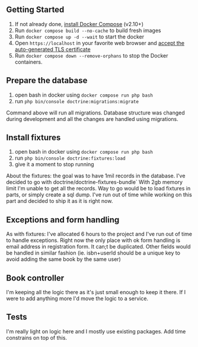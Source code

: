 ## Getting Started

1. If not already done, [install Docker Compose](https://docs.docker.com/compose/install/) (v2.10+)
2. Run `docker compose build --no-cache` to build fresh images
3. Run `docker compose up -d --wait` to start the docker
4. Open `https://localhost` in your favorite web browser and [accept the auto-generated TLS certificate](https://stackoverflow.com/a/15076602/1352334)
5. Run `docker compose down --remove-orphans` to stop the Docker containers.

## Prepare the database

1. open bash in docker using `docker compose run php bash`
2. run `php bin/console doctrine:migrations:migrate`

Command above will run all migrations. Database structure was changed during development and all the changes are handled using migrations.

## Install fixtures

1. open bash in docker using `docker compose run php bash`
2. run `php bin/console doctrine:fixtures:load`
3. give it a moment to stop running

About the fixtures: the goal was to have 1mil records in the database. I've decided to go with doctrine/doctrine-fixtures-bundle`
With 2gb memory limit I'm unable to get all the records. Way to go would be to load fixtures in parts,
or simply create a sql dump. I've run out of time while working on this part and decided to ship it as it is right now.

## Exceptions and form handling

As with fixtures: I've allocated 6 hours to the project and I've run out of time to handle exceptions.
Right now the only place with ok form handling is email address in registration form. It can;t be duplicated.
Other fields would be handled in similar fashion (ie. isbn+userId should be a unique key to avoid adding the same book by the same user)

## Book controller

I'm keeping all the logic there as it's just small enough to keep it there.
If I were to add anything more I'd move the logic to a service.

## Tests
I'm really light on logic here and I mostly use existing packages. Add time constrains on top of this.
